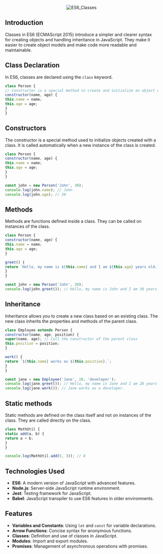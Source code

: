 <p align="center">
<img src="https://miro.medium.com/v2/resize:fit:1400/1*iE6rRpFFrNDTaIf6Cyexpg.jpeg"  alt="ES6_Classes"/> </p>

## Introduction
Classes in ES6 (ECMAScript 2015) introduce a simpler and clearer syntax for creating objects and handling inheritance in JavaScript. They make it easier to create object models and make code more readable and maintainable.

## Class Declaration
In ES6, classes are declared using the `class` keyword.

```javascript
class Person {
// Constructor is a special method to create and initialize an object created with a class.
constructor(name, age) {
this.name = name;
this.age = age;
}
}

```
## Constructors
The constructor is a special method used to initialize objects created with a class. It is called automatically when a new instance of the class is created.

```javascript
class Person {
constructor(name, age) {
this.name = name;
this.age = age;
}
}

const john = new Person('John', 30);
console.log(john.name); // John
console.log(john.age); // 30
```

## Methods
Methods are functions defined inside a class. They can be called on instances of the class.

```javascript
class Person {
constructor(name, age) {
this.name = name;
this.age = age;
}

greet() {
return `Hello, my name is ${this.name} and I am ${this.age} years old.`;
}
}

const john = new Person('John', 30);
console.log(john.greet()); // Hello, my name is John and I am 30 years old.
```

## Inheritance
Inheritance allows you to create a new class based on an existing class. The new class inherits the properties and methods of the parent class.

```javascript
class Employee extends Person {
constructor(name, age, position) {
super(name, age); // Call the constructor of the parent class
this.position = position;
}

work() {
return `${this.name} works as ${this.position}.`;
}
}

const jane = new Employee('Jane', 28, 'developer');
console.log(jane.greet()); // Hello, my name is Jane and I am 28 years old.
console.log(jane.work()); // Jane works as a developer.
```

## Static methods
Static methods are defined on the class itself and not on instances of the class. They are called directly on the class.

```javascript
class MathUtil {
static add(a, b) {
return a + b;
}
}

console.log(MathUtil.add(5, 3)); // 8
```

## Technologies Used

- **ES6**: A modern version of JavaScript with advanced features.
- **Node.js**: Server-side JavaScript runtime environment.
- **Jest**: Testing framework for JavaScript.
- **Babel**: JavaScript transpiler to use ES6 features in older environments.

## Features

- **Variables and Constants**: Using `let` and `const` for variable declarations.
- **Arrow Functions**: Concise syntax for anonymous functions.
- **Classes**: Definition and use of classes in JavaScript.
- **Modules**: Import and export modules.
- **Promises**: Management of asynchronous operations with promises.
